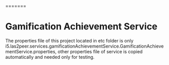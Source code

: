 
=======
# Gamification Achievement Service

The properties file of this project located in etc folder is only i5.las2peer.services.gamificationAchievementService.GamificationAchievementService.properties, other properties file of service is copied automatically and needed only for testing.